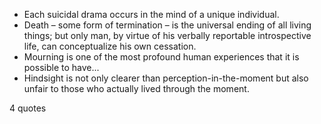  - Each suicidal drama occurs in the mind of a unique individual.
 - Death – some form of termination – is the universal ending of all living things; but only man, by virtue of his verbally reportable introspective life, can conceptualize his own cessation.
 - Mourning is one of the most profound human experiences that it is possible to have...
 - Hindsight is not only clearer than perception-in-the-moment but also unfair to those who actually lived through the moment.

4 quotes